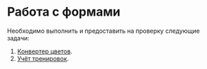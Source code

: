 Работа с формами
===

Необходимо выполнить и предоставить на проверку следующие задачи:

1. [Конвертер цветов](hex2rgb).
2. [Учёт тренировок](steps).
